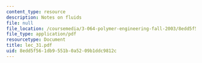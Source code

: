 ```yaml
---
content_type: resource
description: Notes on fluids
file: null
file_location: /coursemedia/3-064-polymer-engineering-fall-2003/8edd5f561db9551b0a5209b1ddc9812c_lec_31.pdf
file_type: application/pdf
resourcetype: Document
title: lec_31.pdf
uid: 8edd5f56-1db9-551b-0a52-09b1ddc9812c
---
```

